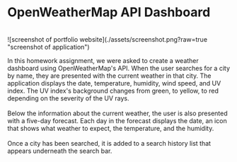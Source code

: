 
# OpenWeatherMap API Dashboard
<br>
![screenshot of portfolio website](./assets/screenshot.png?raw=true "screenshot of application")

In this homework assignment, we were asked to create a weather dashboard using OpenWeatherMap's API. When the user searches for a city by name, they are presented with the current weather in that city. The application displays the date, temperature, humidity, wind speed, and UV index. The UV index's background changes from green, to yellow, to red depending on the severity of the UV rays.
<br><br>
Below the information about the current weather, the user is also presented with a five-day forecast. Each day in the forecast displays the date, an icon that shows what weather to expect, the temperature, and the humidity.
<br><br>
Once a city has been searched, it is added to a search history list that appears underneath the search bar.
